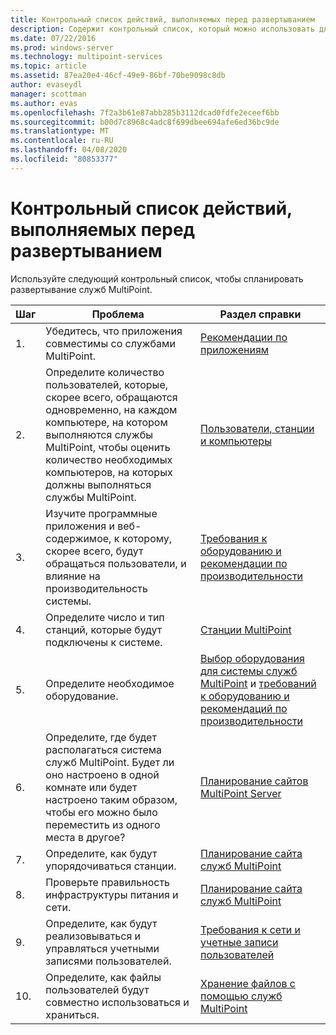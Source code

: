 ```yaml
---
title: Контрольный список действий, выполняемых перед развертыванием
description: Содержит контрольный список, который можно использовать для планирования развертывания служб MultiPoint
ms.date: 07/22/2016
ms.prod: windows-server
ms.technology: multipoint-services
ms.topic: article
ms.assetid: 87ea20e4-46cf-49e9-86bf-70be9098c8db
author: evaseydl
manager: scottman
ms.author: evas
ms.openlocfilehash: 7f2a3b61e87abb285b3112dcad0fdfe2eceef6bb
ms.sourcegitcommit: b00d7c8968c4adc8f699dbee694afe6ed36bc9de
ms.translationtype: MT
ms.contentlocale: ru-RU
ms.lasthandoff: 04/08/2020
ms.locfileid: "80853377"
---
```

# <a name="predeployment-checklist"></a>Контрольный список действий, выполняемых перед развертыванием
Используйте следующий контрольный список, чтобы спланировать развертывание служб MultiPoint.  
  
|Шаг|Проблема|Раздел справки|  
|--------|---------|--------------|  
|1.|Убедитесь, что приложения совместимы со службами MultiPoint.|[Рекомендации по приложениям](Application-Considerations.md)|  
|2.|Определите количество пользователей, которые, скорее всего, обращаются одновременно, на каждом компьютере, на котором выполняются службы MultiPoint, чтобы оценить количество необходимых компьютеров, на которых должны выполняться службы MultiPoint.|[Пользователи, станции и компьютеры](MultiPoint-services-Site-Planning.md#users-stations-and-computers)|  
|3.|Изучите программные приложения и веб-содержимое, к которому, скорее всего, будут обращаться пользователи, и влияние на производительность системы.|[Требования к оборудованию и рекомендации по производительности](hardware-and-performance-recommendations.md)|  
|4.|Определите число и тип станций, которые будут подключены к системе.|[Станции MultiPoint](MultiPoint-services-Stations.md)|  
|5.|Определите необходимое оборудование.|[Выбор оборудования для системы служб MultiPoint](Selecting-Hardware-for-Your-MultiPoint-services-System.md) и [требований к оборудованию и рекомендаций по производительности](hardware-and-performance-recommendations.md)|  
|6.|Определите, где будет располагаться система служб MultiPoint. Будет ли оно настроено в одной комнате или будет настроено таким образом, чтобы его можно было переместить из одного места в другое?|[Планирование сайтов MultiPoint Server](MultiPoint-services-Site-Planning.md)|  
|7.|Определите, как будут упорядочиваться станции.|[Планирование сайта служб MultiPoint](MultiPoint-services-Site-Planning.md)|  
|8.|Проверьте правильность инфраструктуры питания и сети.|[Планирование сайта служб MultiPoint](MultiPoint-services-Site-Planning.md)|  
|9.|Определите, как будут реализовываться и управляться учетными записями пользователей.|[Требования к сети и учетные записи пользователей](Network-Considerations-and-User-Accounts.md)|  
|10.|Определите, как файлы пользователей будут совместно использоваться и храниться.|[Хранение файлов с помощью служб MultiPoint](Storing-Files-with-MultiPoint-services.md)|